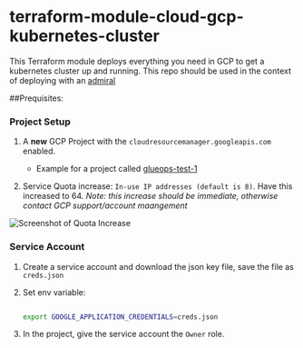 # terraform-module-cloud-gcp-kubernetes-cluster

This Terraform module deploys everything you need in GCP to get a kubernetes cluster up and running. This repo should be used in the context of deploying with an [admiral](https://github.com/glueops/admiral)

##Prequisites:

### Project Setup

1. A **new** GCP Project with the `cloudresourcemanager.googleapis.com` enabled.

   * Example for a project called [glueops-test-1](https://console.developers.google.com/apis/api/cloudresourcemanager.googleapis.com/overview?project=glueops-test-1)

2. Service Quota increase: `In-use IP addresses (default is 8)`. Have this increased to 64. _Note: this increase should be immediate, otherwise contact GCP support/account maangement_

![Screenshot of Quota Increase](https://user-images.githubusercontent.com/6570292/210277244-f3a75d06-763f-4bdc-805e-4f8bd3c77ad5.png)

### Service Account

1. Create a service account and download the json key file, save the file as `creds.json`

2. Set env variable:

    ```bash

    export GOOGLE_APPLICATION_CREDENTIALS=creds.json
    ```

3. In the project, give the service account the `Owner` role.
